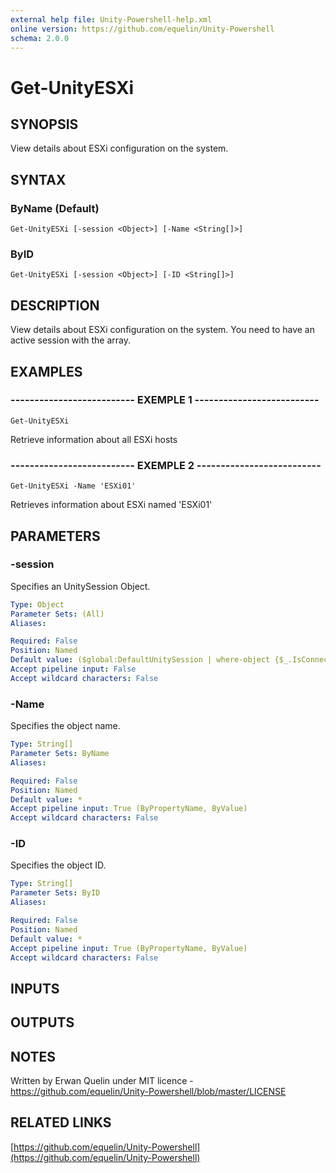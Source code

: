 ```yaml
---
external help file: Unity-Powershell-help.xml
online version: https://github.com/equelin/Unity-Powershell
schema: 2.0.0
---
```


# Get-UnityESXi

## SYNOPSIS
View details about ESXi configuration on the system.

## SYNTAX

### ByName (Default)
```
Get-UnityESXi [-session <Object>] [-Name <String[]>]
```

### ByID
```
Get-UnityESXi [-session <Object>] [-ID <String[]>]
```

## DESCRIPTION
View details about ESXi configuration on the system.
You need to have an active session with the array.

## EXAMPLES

### -------------------------- EXEMPLE 1 --------------------------
```
Get-UnityESXi
```

Retrieve information about all ESXi hosts

### -------------------------- EXEMPLE 2 --------------------------
```
Get-UnityESXi -Name 'ESXi01'
```

Retrieves information about ESXi named 'ESXi01'

## PARAMETERS

### -session
Specifies an UnitySession Object.

```yaml
Type: Object
Parameter Sets: (All)
Aliases: 

Required: False
Position: Named
Default value: ($global:DefaultUnitySession | where-object {$_.IsConnected -eq $true})
Accept pipeline input: False
Accept wildcard characters: False
```

### -Name
Specifies the object name.

```yaml
Type: String[]
Parameter Sets: ByName
Aliases: 

Required: False
Position: Named
Default value: *
Accept pipeline input: True (ByPropertyName, ByValue)
Accept wildcard characters: False
```

### -ID
Specifies the object ID.

```yaml
Type: String[]
Parameter Sets: ByID
Aliases: 

Required: False
Position: Named
Default value: *
Accept pipeline input: True (ByPropertyName, ByValue)
Accept wildcard characters: False
```

## INPUTS

## OUTPUTS

## NOTES
Written by Erwan Quelin under MIT licence - https://github.com/equelin/Unity-Powershell/blob/master/LICENSE

## RELATED LINKS

[https://github.com/equelin/Unity-Powershell](https://github.com/equelin/Unity-Powershell)

